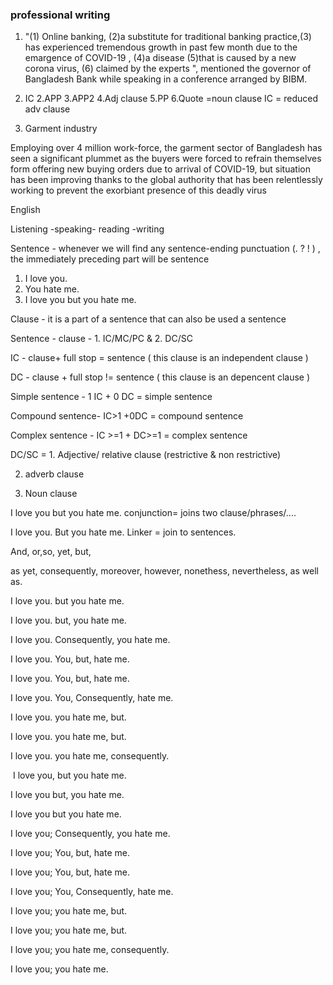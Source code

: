 ### professional writing

1. "(1) Online banking, (2)a substitute for traditional banking practice,(3) has experienced tremendous growth in  past few month due to the emargence of COVID-19 , (4)a disease (5)that is caused by a new corona virus, (6) claimed by the experts ", mentioned the governor of Bangladesh Bank while speaking in a conference arranged by BIBM.

2. IC 2.APP 3.APP2 4.Adj clause 5.PP 6.Quote  =noun clause IC = reduced adv clause 

2. Garment industry 

Employing over 4 million work-force, the garment sector of Bangladesh has seen a significant plummet  as the buyers were forced to refrain themselves form offering new buying orders due to arrival of COVID-19, but situation has been improving thanks to the global authority that has been relentlessly working to prevent the exorbiant presence of this deadly virus

English 

Listening -speaking- reading -writing 

Sentence - whenever we will find any sentence-ending punctuation (.  ?  ! ) , the immediately preceding part will be sentence 

1. I love you.
2. You hate me.
3. I love you but you hate me.

Clause - it is a part of a sentence that can also be used a sentence



Sentence - clause - 1. IC/MC/PC & 2. DC/SC 

IC - clause+ full stop = sentence ( this clause is an independent clause )

DC - clause + full stop != sentence ( this clause is an depencent clause )



Simple sentence - 1 IC + 0 DC = simple sentence 

Compound sentence- IC>1 +0DC = compound sentence

Complex sentence - IC >=1 + DC>=1 = complex sentence



DC/SC = 1. Adjective/ relative clause (restrictive  & non restrictive)

2. adverb clause

3. Noun clause



I love you but you hate me. conjunction= joins two clause/phrases/....

I love you. But you hate me. Linker = join to sentences.

And, or,so, yet, but,

as yet, consequently, moreover, however, nonethess, nevertheless, as well as.





I love you. but you hate me.

I love you. but, you hate me.

I love you. Consequently, you hate me.



I love you. You, but, hate me.

I love you. You, but, hate me.

I love you. You, Consequently, hate me. 



I love you. you hate me, but.

I love you. you hate me, but. 

I love you. you hate me, consequently.





 I love you, but you hate me.

I love you but, you hate me.

I love you but you hate me.

I love you; Consequently, you hate me.



I love you; You, but, hate me.

I love you; You, but, hate me.

I love you; You, Consequently, hate me.



I love you; you hate me, but.

I love you; you hate me, but.

I love you; you hate me, consequently.





I love you; you hate me.


